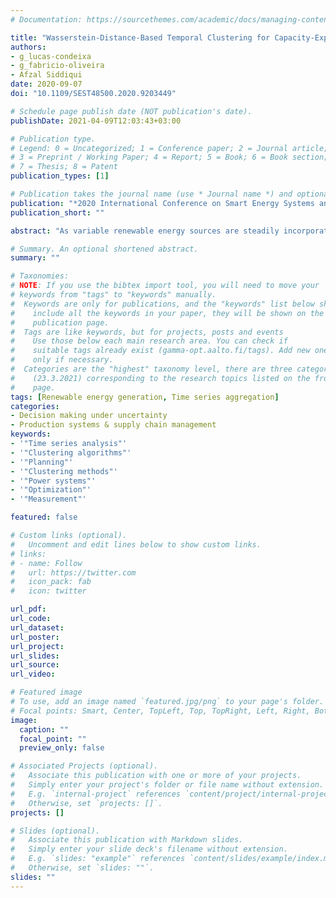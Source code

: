 ```yaml
---
# Documentation: https://sourcethemes.com/academic/docs/managing-content/

title: "Wasserstein-Distance-Based Temporal Clustering for Capacity-Expansion Planning in Power Systems"
authors: 
- g_lucas-condeixa
- g_fabricio-oliveira
- Afzal Siddiqui
date: 2020-09-07
doi: "10.1109/SEST48500.2020.9203449"

# Schedule page publish date (NOT publication's date).
publishDate: 2021-04-09T12:03:43+03:00

# Publication type.
# Legend: 0 = Uncategorized; 1 = Conference paper; 2 = Journal article;
# 3 = Preprint / Working Paper; 4 = Report; 5 = Book; 6 = Book section;
# 7 = Thesis; 8 = Patent
publication_types: [1]

# Publication takes the journal name (use * Journal name *) and optional abbreviated publication name.
publication: "*2020 International Conference on Smart Energy Systems and Technologies (SEST)*"
publication_short: ""

abstract: "As variable renewable energy sources are steadily incorporated in European power systems, the need for higher temporal resolution in capacity-expansion models also increases.Naturally, there exists a trade-off between the amount of temporal data used to plan power systems for decades ahead and time resolution needed to represent renewable energy variability accurately. We propose the use of the Wasserstein distance as a measure of cluster discrepancy using it to cluster demand, wind availability, and solar availability data. When compared to the Euclidean distance and the maximal distance, the hierarchical clustering performed using the Wasserstein distance leads to capacity-expansion planning that 1) more accurately estimates system costs and 2) more efficiently adopts storage resources. Numerical results indicate an improvement in cost estimation by up to 5% vis-à-vis the Euclidean distance and a reduction of storage investment that is equivalent to nearly 100% of the installed capacity under the benchmark full time resolution."

# Summary. An optional shortened abstract.
summary: ""

# Taxonomies:
# NOTE: If you use the bibtex import tool, you will need to move your 
# keywords from "tags" to "keywords" manually.
#  Keywords are only for publications, and the "keywords" list below should 
#    include all the keywords in your paper, they will be shown on the 
#    publication page.
#  Tags are like keywords, but for projects, posts and events 
#    Use those below each main research area. You can check if
#    suitable tags already exist (gamma-opt.aalto.fi/tags). Add new ones  
#    only if necessary.
#  Categories are the "highest" taxonomy level, there are three categories 
#    (23.3.2021) corresponding to the research topics listed on the front 
#    page. 
tags: [Renewable energy generation, Time series aggregation]
categories: 
- Decision making under uncertainty
- Production systems & supply chain management
keywords: 
- '"Time series analysis"'
- '"Clustering algorithms"'
- '"Planning"'
- '"Clustering methods"'
- '"Power systems"'
- '"Optimization"'
- '"Measurement"'

featured: false

# Custom links (optional).
#   Uncomment and edit lines below to show custom links.
# links:
# - name: Follow
#   url: https://twitter.com
#   icon_pack: fab
#   icon: twitter

url_pdf:
url_code:
url_dataset:
url_poster:
url_project:
url_slides:
url_source:
url_video:

# Featured image
# To use, add an image named `featured.jpg/png` to your page's folder. 
# Focal points: Smart, Center, TopLeft, Top, TopRight, Left, Right, BottomLeft, Bottom, BottomRight.
image:
  caption: ""
  focal_point: ""
  preview_only: false

# Associated Projects (optional).
#   Associate this publication with one or more of your projects.
#   Simply enter your project's folder or file name without extension.
#   E.g. `internal-project` references `content/project/internal-project/index.md`.
#   Otherwise, set `projects: []`.
projects: []

# Slides (optional).
#   Associate this publication with Markdown slides.
#   Simply enter your slide deck's filename without extension.
#   E.g. `slides: "example"` references `content/slides/example/index.md`.
#   Otherwise, set `slides: ""`.
slides: ""
---
```

